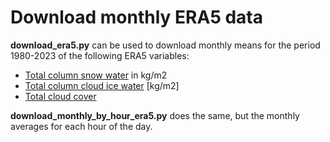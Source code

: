 # Download monthly ERA5 data

**download_era5.py** can be used to download monthly means for the period 1980-2023 of the following ERA5 variables:

* [Total column snow water](https://codes.ecmwf.int/grib/param-db/228090) in kg/m2
* [Total column cloud ice water](https://codes.ecmwf.int/grib/param-db/79) [kg/m2]
* [Total cloud cover](https://codes.ecmwf.int/grib/param-db/164)

**download_monthly_by_hour_era5.py** does the same, but the monthly averages for each hour of the day.
